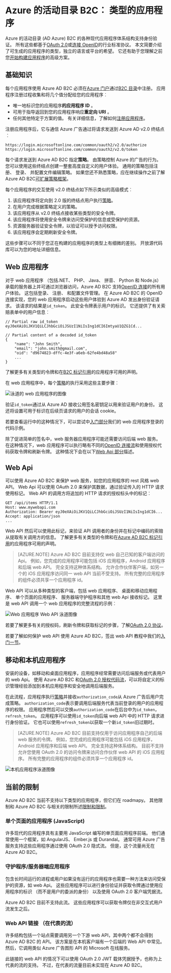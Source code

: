 <properties
    pageTitle="Azure AD B2C |Microsoft Azure"
    description="您可以在 Azure 活动目录 B2C 中生成应用程序的类型。"
    services="active-directory-b2c"
    documentationCenter=""
    authors="dstrockis"
    manager="mbaldwin"
    editor=""/>

<tags
    ms.service="active-directory-b2c"
    ms.workload="identity"
    ms.tgt_pltfrm="na"
    ms.devlang="na"
    ms.topic="hero-article"
    ms.date="07/22/2016"
    ms.author="dastrock"/>

# <a name="azure-active-directory-b2c-types-of-applications"></a>Azure 的活动目录 B2C︰ 类型的应用程序

Azure 的活动目录 (AD Azure) B2C 的各种现代应用程序体系结构支持身份验证。 所有这些都基于[OAuth 2.0](active-directory-b2c-reference-protocols.md)或[连接 OpenID](active-directory-b2c-reference-protocols.md)的行业标准协议。 本文简要介绍了可生成的应用程序的类型，独立的语言或平台的希望。 它还有助于您理解之前您[开始构建应用程序](active-directory-b2c-overview.md#getting-started)的高级方案。

## <a name="the-basics"></a>基础知识
每个应用程序使用 Azure AD B2C 必须在[Azure 门户](https://portal.azure.com/)通过[B2C 目录](active-directory-b2c-get-started.md)中注册。 应用程序注册过程收集和将几个值分配给您的应用程序︰

- 唯一地标识您的应用程序**的应用程序 ID** 。
- 可用于指导返回到您的应用程序响应**重定向 URI** 。
- 任何其他特定于方案的值。 有关详细信息，了解如何[注册应用程序](active-directory-b2c-app-registration.md)。

注册应用程序后，它与通信 Azure 广告通过将请求发送到 Azure AD v2.0 终结点︰

```
https://login.microsoftonline.com/common/oauth2/v2.0/authorize
https://login.microsoftonline.com/common/oauth2/v2.0/token
```

每个请求发送到 Azure AD B2C 指定**策略**。 由策略控制 Azure 的广告的行为。 您可以使用这些终结点创建一整套高度自定义的用户体验。 通用的策略包括注册、 登录、 并配置文件编辑策略。 如果您还不熟悉策略，应在继续操作之前了解 Azure AD B2C[可扩展策略框架](active-directory-b2c-reference-policies.md)。

每个应用程序的交互使用 v2.0 终结点如下所示类似的高级模式︰

1. 该应用程序将定向到 2.0 版的终结点用户执行[策略](active-directory-b2c-reference-policies.md)。
2. 在用户完成根据策略定义的策略。
4. 该应用程序从 v2.0 终结点接收某些类型的安全令牌。
5. 该应用程序将使用安全令牌来访问受保护的信息或受保护的资源。
6. 资源服务器验证安全令牌，以验证可以授予访问权限。
7. 该应用程序会定期刷新安全令牌。

<!-- TODO: Need a page for libraries to link to -->
这些步骤可以不同于您正在构建的应用程序的类型上有细微的差别。 开放源代码库可以为您的地址详细信息。

## <a name="web-apps"></a>Web 应用程序
对于 web 应用程序 （包括.NET、 PHP、 Java、 拼音、 Python 和 Node.js） 承载的服务器上并可通过浏览器访问，Azure AD B2C 支持[OpenID 连接](active-directory-b2c-reference-protocols.md)的所有用户体验。 这包括登录、 注册、 和配置文件管理。 在 Azure AD B2C 的 OpenID 连接实现，您的 web 应用程序启动这些用户体验到 Azure AD 发出身份验证请求。 该请求的结果是`id_token`。 此安全令牌表示用户的标识。 它还提供了有关索赔表单中的用户信息︰

```
// Partial raw id_token
eyJ0eXAiOiJKV1QiLCJhbGciOiJSUzI1NiIsIng1dCI6ImtyaU1QZG1Cd...

// Partial content of a decoded id_token
{
    "name": "John Smith",
    "email": "john.smith@gmail.com",
    "oid": "d9674823-dffc-4e3f-a6eb-62fe4bd48a58"
    ...
}
```

了解更多有关类型的令牌和在[B2C 标记引用](active-directory-b2c-reference-tokens.md)的应用程序可用的声明。

在 web 应用程序中，每个[策略](active-directory-b2c-reference-policies.md)的执行采用这些主要步骤︰

![泳道的 web 应用程序的图像](./media/active-directory-b2c-apps/webapp.png)

验证`id_token`通过从 Azure AD 接收公用签名密钥足以用来验证用户的身份。 这还将设置可用于标识在后续页请求的用户的会话 cookie。

若要查看运行中的这种情况下，可以尝试中[入门部分](active-directory-b2c-overview.md#getting-started)我们的 web 应用程序登录的代码示例。

除了促进简单的签名中，web 服务器应用程序可能还需要访问后端 web 服务。 在这种情况下，web 应用程序可以执行略有不同的[OpenID 连接流](active-directory-b2c-reference-oidc.md)和使用授权代码获取令牌和刷新令牌。 这种情况下会在以下[Web Api 部分](#web-apis)描述。

<!--, and in our [WebApp-WebAPI Getting started topic](active-directory-b2c-devquickstarts-web-api-dotnet.md).-->

## <a name="web-apis"></a>Web Api
可以使用 Azure AD B2C 来保护 web 服务，如您的应用程序的 rest 风格 web API。 Web Api 可以使用 OAuth 2.0 来保护其数据，通过验证传入的 HTTP 请求使用标记。 Web API 的调用方将追加的 HTTP 请求的授权标头中的标记︰

```
GET /api/items HTTP/1.1
Host: www.mywebapi.com
Authorization: Bearer eyJ0eXAiOiJKV1QiLCJhbGciOiJSUzI1NiIsIng1dCI6...
Accept: application/json
...
```

Web API 然后可以使用此标记，来验证 API 调用者的身份并在标记中编码的索赔从提取有关调用方的信息。 了解更多有关类型的令牌和在[Azure AD B2C 标记引用](active-directory-b2c-reference-tokens.md)的应用程序可用的声明。

> [AZURE.NOTE]
    Azure AD B2C 目前支持仅 web 自己已知的客户端访问的 Api。 例如，您完成的应用程序可能包括 iOS 应用程序，Android 应用程序和后端 web API。 完全支持这种体系结构。 允许合作伙伴客户端，如另一个的 iOS 应用程序访问同一 web API 当前不受支持。 所有完整的应用程序的组件必须共享一个应用程序 id。

Web API 可以从多种类型的客户端，包括 web 应用程序、 桌面和移动应用程序、 单个页面的应用程序、 服务器端守护程序和其他 web Api 接收标记。 这里是 web API 调用一个 web 应用程序的完整流程的示例︰

![Web 应用程序 Web API 泳道图像](./media/active-directory-b2c-apps/webapi.png)

若要了解更多有关的授权码，刷新令牌和获取标记的步骤，了解[OAuth 2.0 协议](active-directory-b2c-reference-oauth-code.md)。

若要了解如何保护 web API 使用 Azure AD B2C，签出 web API 教程中我们的[入门一节](active-directory-b2c-overview.md#getting-started)。

## <a name="mobile-and-native-apps"></a>移动和本机应用程序
安装的设备，如移动和桌面应用程序，应用程序经常需要访问后端服务或代表用户的 web Api。 使用 Azure AD B2C 和[OAuth 2.0 授权代码流](active-directory-b2c-reference-oauth-code.md)，可以将自定义的标识管理经验添加到本机应用程序和安全地调用后端服务。  

在此流程，应用程序执行[策略](active-directory-b2c-reference-policies.md)并接收`authorization_code`从 Azure 广告后用户完成策略。 `authorization_code`表示要调用后端服务代表当前登录的用户的应用程序的权限。 应用程序然后可以交换`authorization_code`在后台中为`id_token`， `refresh_token`。  应用程序可以使用`id_token`向后端 web API 中的 HTTP 请求进行身份验证。 它也可以使用`refresh_token`以获取一个新`id_token`旧过期时。

> [AZURE.NOTE]
    Azure AD B2C 目前支持仅用于访问应用程序自己的后端 web 服务的令牌。 例如，您完成的应用程序可能包括 iOS 应用程序，Android 应用程序和后端 web API。 完全支持这种体系结构。 目前不支持允许您使用 OAuth 2.0 的访问令牌来访问合作伙伴 web API 的 iOS 应用程序。 所有完整的应用程序的组件必须共享一个应用程序 id。

![本机应用程序泳道图像](./media/active-directory-b2c-apps/native.png)

## <a name="current-limitations"></a>当前的限制
Azure AD B2C 当前不支持以下类型的应用程序，但它们在 roadmapy。 其他限制和 Azure AD B2C 与相关的限制所述[限制和限制](active-directory-b2c-limitations.md)。

### <a name="single-page-apps-javascript"></a>单个页面的应用程序 (JavaScript)
许多现代的应用程序具有主要用 JavaScript 编写的单页面应用程序前端。 他们通常使用一个框架，如 AngularJS、 Ember.js 或 Durandal。 通常可用 Azure 广告服务支持这些应用程序通过使用 OAuth 2.0 隐式流。 但是，这个流量尚无在 Azure AD B2C。

### <a name="daemonsserver-side-apps"></a>守护程序/服务器端应用程序
包含长时间运行的进程或用户如果没有运行的应用程序也需要一种方法来访问受保护的资源，如 web Api。 这些应用程序可以进行身份验证并获取令牌通过使用应用程序的标识 （而不是用户的委派的身份） 以及使用 OAuth 2.0 客户端凭据流。

Azure AD B2C 目前不支持此流。 这些应用程序可以获取令牌仅在非交互式用户流发生之后。

### <a name="web-api-chains-on-behalf-of-flow"></a>Web API 链接 （在代表的流）
许多结构包括一个站点需要调用另一个下游 web API，其中两个都不会得到 Azure AD B2C 的 API。 该方案是在本机客户端有一个后端的 Web API 中常见。 然后，它调用类似 Azure 广告图形 API 的 Microsoft 在线服务。

此链接的 web API 的情况下可以使用 OAuth 2.0 JWT 载体凭据授予，也称为上代表的流的支持。  不过，在代表的流量目前未实现在 Azure AD B2C。

